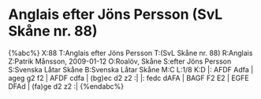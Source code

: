 # Anglais efter Jöns Persson (SvL Skåne nr. 88)

{%abc%}
X:88
T:Anglais efter Jöns Persson
T:(SvL Skåne nr. 88)
R:Anglais
Z:Patrik Månsson, 2009-01-12
O:Roalöv, Skåne
S:efter Jöns Persson
S:Svenska Låtar Skåne
B:Svenska Låtar Skåne
M:C
L:1/8
K:D
|: AFDF Adfa | ageg g2 f2 | AFDF cdfa | (bg)ec d2 z2 :|
|: fedc dAFA | BAGF F2 E2 | EGFE DFAd | (fa)ge d2 z2 :|
{%endabc%}

